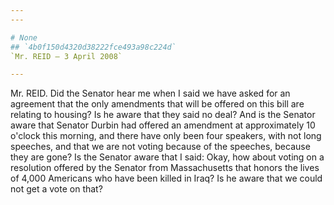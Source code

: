 ```yaml
---
---

# None
## `4b0f150d4320d38222fce493a98c224d`
`Mr. REID — 3 April 2008`

---
```



Mr. REID. Did the Senator hear me when I said we have asked for an 
agreement that the only amendments that will be offered on this bill 
are relating to housing? Is he aware that they said no deal? And is the 
Senator aware that Senator Durbin had offered an amendment at 
approximately 10 o'clock this morning, and there have only been four 
speakers, with not long speeches, and that we are not voting because of 
the speeches, because they are gone? Is the Senator aware that I said: 
Okay, how about voting on a resolution offered by the Senator from 
Massachusetts that honors the lives of 4,000 Americans who have been 
killed in Iraq? Is he aware that we could not get a vote on that?